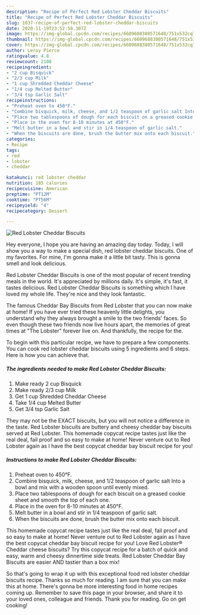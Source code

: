 ```yaml
---
description: "Recipe of Perfect Red Lobster Cheddar Biscuits"
title: "Recipe of Perfect Red Lobster Cheddar Biscuits"
slug: 1037-recipe-of-perfect-red-lobster-cheddar-biscuits
date: 2020-11-19T23:52:58.307Z
image: https://img-global.cpcdn.com/recipes/6609688380571648/751x532cq70/red-lobster-cheddar-biscuits-recipe-main-photo.jpg
thumbnail: https://img-global.cpcdn.com/recipes/6609688380571648/751x532cq70/red-lobster-cheddar-biscuits-recipe-main-photo.jpg
cover: https://img-global.cpcdn.com/recipes/6609688380571648/751x532cq70/red-lobster-cheddar-biscuits-recipe-main-photo.jpg
author: Leroy Pierce
ratingvalue: 4.8
reviewcount: 2108
recipeingredient:
- "2 cup Bisquick"
- "2/3 cup Milk"
- "1 cup Shredded Cheddar Cheese"
- "1/4 cup Melted Butter"
- "3/4 tsp Garlic Salt"
recipeinstructions:
- "Preheat oven to 450°F."
- "Combine bisquick, milk, cheese, and 1/2 teaspoon of garlic salt Into a bowl and mix with a wooden spoon until evenly mixed."
- "Place two tablespoons of dough for each biscuit on a greased cookie sheet and smooth the top of each one."
- "Place in the oven for 8-10 minutes at 450°F."
- "Melt butter in a bowl and stir in 1/4 teaspoon of garlic salt."
- "When the biscuits are done, brush the butter mix onto each biscuit."
categories:
- Recipe
tags:
- red
- lobster
- cheddar

katakunci: red lobster cheddar 
nutrition: 185 calories
recipecuisine: American
preptime: "PT12M"
cooktime: "PT56M"
recipeyield: "4"
recipecategory: Dessert

---
```



![Red Lobster Cheddar Biscuits](https://img-global.cpcdn.com/recipes/6609688380571648/751x532cq70/red-lobster-cheddar-biscuits-recipe-main-photo.jpg)

Hey everyone, I hope you are having an amazing day today. Today, I will show you a way to make a special dish, red lobster cheddar biscuits. One of my favorites. For mine, I'm gonna make it a little bit tasty. This is gonna smell and look delicious.

Red Lobster Cheddar Biscuits is one of the most popular of recent trending meals in the world. It's appreciated by millions daily. It's simple, it's fast, it tastes delicious. Red Lobster Cheddar Biscuits is something which I have loved my whole life. They're nice and they look fantastic.

The famous Cheddar Bay Biscuits from Red Lobster that you can now make at home! If you have ever tried these heavenly little delights, you understand why they always brought a smile to the two friends&#39; faces. So even though these two friends now live hours apart, the memories of great times at &#34;The Lobster&#34; forever live on. And thankfully, the recipe for the.


To begin with this particular recipe, we have to prepare a few components. You can cook red lobster cheddar biscuits using 5 ingredients and 6 steps. Here is how you can achieve that.

<!--inarticleads1-->

##### The ingredients needed to make Red Lobster Cheddar Biscuits:

1. Make ready 2 cup Bisquick
1. Make ready 2/3 cup Milk
1. Get 1 cup Shredded Cheddar Cheese
1. Take 1/4 cup Melted Butter
1. Get 3/4 tsp Garlic Salt


They may not be the EXACT biscuits, but you will not notice a difference in the taste. Red Lobster biscuits are buttery and cheesy cheddar bay biscuits served at Red Lobster. This homemade copycat recipe tastes just like the real deal, fail proof and so easy to make at home! Never venture out to Red Lobster again as I have the best copycat cheddar bay biscuit recipe for you! 

<!--inarticleads2-->

##### Instructions to make Red Lobster Cheddar Biscuits:

1. Preheat oven to 450°F.
1. Combine bisquick, milk, cheese, and 1/2 teaspoon of garlic salt Into a bowl and mix with a wooden spoon until evenly mixed.
1. Place two tablespoons of dough for each biscuit on a greased cookie sheet and smooth the top of each one.
1. Place in the oven for 8-10 minutes at 450°F.
1. Melt butter in a bowl and stir in 1/4 teaspoon of garlic salt.
1. When the biscuits are done, brush the butter mix onto each biscuit.


This homemade copycat recipe tastes just like the real deal, fail proof and so easy to make at home! Never venture out to Red Lobster again as I have the best copycat cheddar bay biscuit recipe for you! Love Red Lobster® Cheddar cheese biscuits? Try this copycat recipe for a batch of quick and easy, warm and cheesy dinnertime side treats. Red Lobster Cheddar Bay Biscuits are easier AND tastier than a box mix! 

So that's going to wrap it up with this exceptional food red lobster cheddar biscuits recipe. Thanks so much for reading. I am sure that you can make this at home. There's gonna be more interesting food in home recipes coming up. Remember to save this page in your browser, and share it to your loved ones, colleague and friends. Thank you for reading. Go on get cooking!
